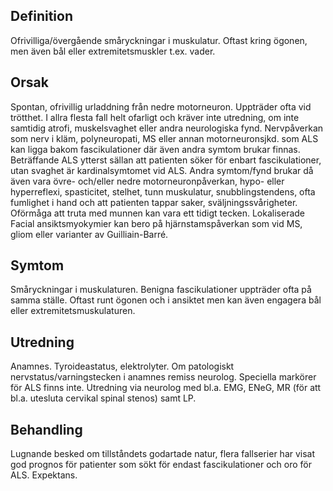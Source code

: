 ## Definition

Ofrivilliga/övergående småryckningar i muskulatur. Oftast kring ögonen, men även bål eller extremitetsmuskler t.ex. vader.

## Orsak

Spontan, ofrivillig urladdning från nedre motorneuron. Uppträder ofta vid trötthet. I allra flesta fall helt ofarligt och kräver inte utredning, om inte samtidig atrofi, muskelsvaghet eller andra neurologiska fynd.
Nervpåverkan som nerv i kläm, polyneuropati, MS eller annan motorneuronsjkd. som ALS kan ligga bakom fascikulationer där även andra symtom brukar finnas. Beträffande ALS ytterst sällan att patienten söker för enbart fascikulationer, utan svaghet är kardinalsymtomet vid ALS. Andra symtom/fynd brukar då även vara övre- och/eller nedre motorneuronpåverkan, hypo- eller hyperreflexi, spasticitet, stelhet, tunn muskulatur, snubblingstendens, ofta fumlighet i hand och att patienten tappar saker, sväljningssvårigheter. Oförmåga att truta med munnen kan vara ett tidigt tecken.
Lokaliserade Facial ansiktsmyokymier kan bero på hjärnstamspåverkan som vid MS, gliom eller varianter av Guilliain-Barré.

## Symtom

Småryckningar i muskulaturen. Benigna fascikulationer uppträder ofta på samma ställe. Oftast runt ögonen och i ansiktet men kan även engagera bål eller extremitetsmuskulaturen.

## Utredning

Anamnes. Tyroideastatus, elektrolyter. Om patologiskt nervstatus/varningstecken i anamnes remiss neurolog. Speciella markörer för ALS finns inte. Utredning via neurolog med bl.a. EMG, ENeG, MR (för att bl.a. utesluta cervikal spinal stenos) samt LP.

## Behandling

Lugnande besked om tillståndets godartade natur, flera fallserier har visat god prognos för patienter som sökt för endast fascikulationer och oro för ALS. Expektans.

